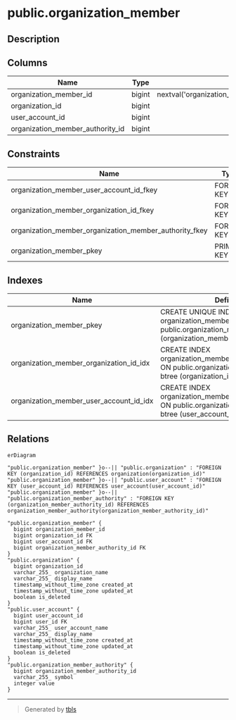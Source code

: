 # public.organization_member

## Description

## Columns

| Name                             | Type   | Default                                                             | Nullable | Children | Parents                                                                         | Comment |
| -------------------------------- | ------ | ------------------------------------------------------------------- | -------- | -------- | ------------------------------------------------------------------------------- | ------- |
| organization_member_id           | bigint | nextval('organization_member_organization_member_id_seq'::regclass) | false    |          |                                                                                 |         |
| organization_id                  | bigint |                                                                     | false    |          | [public.organization](public.organization.md)                                   |         |
| user_account_id                  | bigint |                                                                     | false    |          | [public.user_account](public.user_account.md)                                   |         |
| organization_member_authority_id | bigint |                                                                     | false    |          | [public.organization_member_authority](public.organization_member_authority.md) |         |

## Constraints

| Name                                                   | Type        | Definition                                                                                                                |
| ------------------------------------------------------ | ----------- | ------------------------------------------------------------------------------------------------------------------------- |
| organization_member_user_account_id_fkey               | FOREIGN KEY | FOREIGN KEY (user_account_id) REFERENCES user_account(user_account_id)                                                    |
| organization_member_organization_id_fkey               | FOREIGN KEY | FOREIGN KEY (organization_id) REFERENCES organization(organization_id)                                                    |
| organization_member_organization_member_authority_fkey | FOREIGN KEY | FOREIGN KEY (organization_member_authority_id) REFERENCES organization_member_authority(organization_member_authority_id) |
| organization_member_pkey                               | PRIMARY KEY | PRIMARY KEY (organization_member_id)                                                                                      |

## Indexes

| Name                                    | Definition                                                                                                       |
| --------------------------------------- | ---------------------------------------------------------------------------------------------------------------- |
| organization_member_pkey                | CREATE UNIQUE INDEX organization_member_pkey ON public.organization_member USING btree (organization_member_id)  |
| organization_member_organization_id_idx | CREATE INDEX organization_member_organization_id_idx ON public.organization_member USING btree (organization_id) |
| organization_member_user_account_id_idx | CREATE INDEX organization_member_user_account_id_idx ON public.organization_member USING btree (user_account_id) |

## Relations

```mermaid
erDiagram

"public.organization_member" }o--|| "public.organization" : "FOREIGN KEY (organization_id) REFERENCES organization(organization_id)"
"public.organization_member" }o--|| "public.user_account" : "FOREIGN KEY (user_account_id) REFERENCES user_account(user_account_id)"
"public.organization_member" }o--|| "public.organization_member_authority" : "FOREIGN KEY (organization_member_authority_id) REFERENCES organization_member_authority(organization_member_authority_id)"

"public.organization_member" {
  bigint organization_member_id
  bigint organization_id FK
  bigint user_account_id FK
  bigint organization_member_authority_id FK
}
"public.organization" {
  bigint organization_id
  varchar_255_ organization_name
  varchar_255_ display_name
  timestamp_without_time_zone created_at
  timestamp_without_time_zone updated_at
  boolean is_deleted
}
"public.user_account" {
  bigint user_account_id
  bigint user_id FK
  varchar_255_ user_account_name
  varchar_255_ display_name
  timestamp_without_time_zone created_at
  timestamp_without_time_zone updated_at
  boolean is_deleted
}
"public.organization_member_authority" {
  bigint organization_member_authority_id
  varchar_255_ symbol
  integer value
}
```

---

> Generated by [tbls](https://github.com/k1LoW/tbls)
